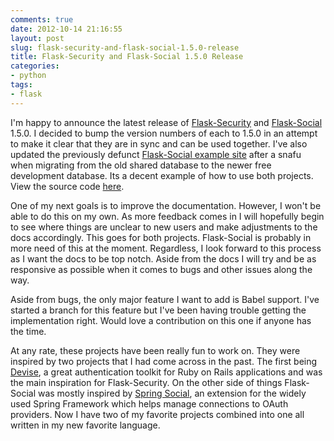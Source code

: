 ```yaml
---
comments: true
date: 2012-10-14 21:16:55
layout: post
slug: flask-security-and-flask-social-1.5.0-release
title: Flask-Security and Flask-Social 1.5.0 Release
categories:
- python
tags:
- flask
---
```


I'm happy to announce the latest release of [Flask-Security](http://packages.python.org/Flask-Security) and [Flask-Social](http://packages.python.org/Flask-Social/) 1.5.0. I decided to bump the version numbers of each to 1.5.0 in an attempt to make it clear that they are in sync and can be used together. I've also updated the previously defunct [Flask-Social example site](http://flask-social-example.herokuapp.com) after a snafu when migrating from the old shared database to the newer free development database. Its a decent example of how to use both projects. View the source code [here](https://github.com/mattupstate/flask-social-example).

One of my next goals is to improve the documentation. However, I won't be able to do this on my own. As more feedback comes in I will hopefully begin to see where things are unclear to new users and make adjustments to the docs accordingly. This goes for both projects. Flask-Social is probably in more need of this at the moment. Regardless, I look forward to this process as I want the docs to be top notch. Aside from the docs I will try and be as responsive as possible when it comes to bugs and other issues along the way. 

Aside from bugs, the only major feature I want to add is Babel support. I've started a branch for this feature but I've been having trouble getting the implementation right. Would love a contribution on this one if anyone has the time.

At any rate, these projects have been really fun to work on. They were inspired by two projects that I had come across in the past. The first being [Devise](https://github.com/plataformatec/devise), a great authentication toolkit for Ruby on Rails applications and was the main inspiration for Flask-Security. On the other side of things Flask-Social was mostly inspired by [Spring Social](https://github.com/springsource/spring-social), an extension for the widely used Spring Framework which helps manage connections to OAuth providers. Now I have two of my favorite projects combined into one all written in my new favorite language. 
